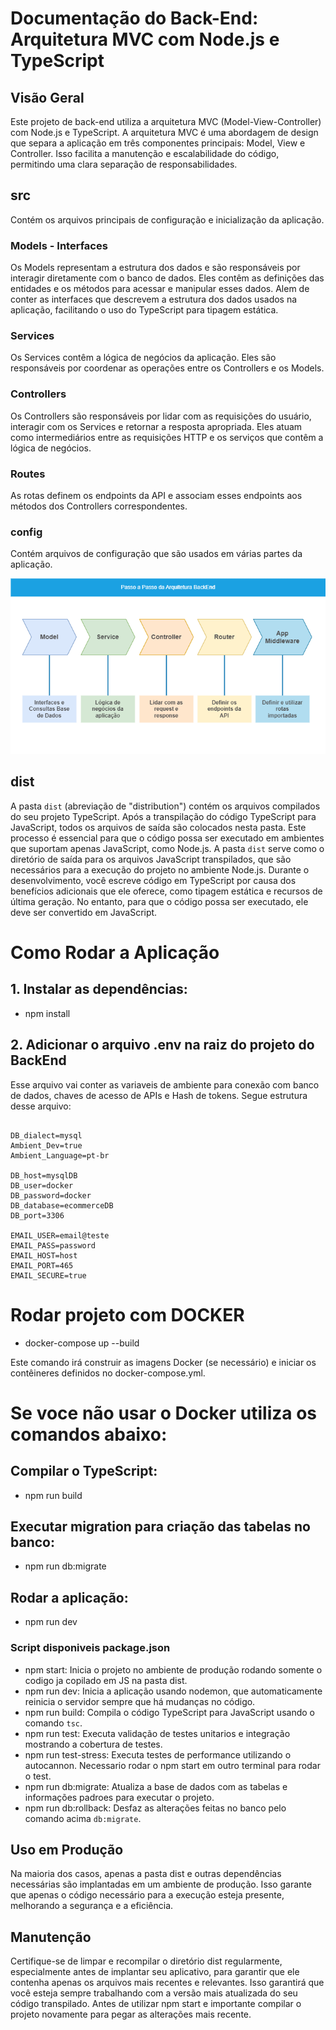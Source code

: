 # Documentação do Back-End: Arquitetura MVC com Node.js e TypeScript

## Visão Geral
Este projeto de back-end utiliza a arquitetura MVC (Model-View-Controller) com Node.js e TypeScript. A arquitetura MVC é uma abordagem de design que separa a aplicação em três componentes principais: Model, View e Controller. Isso facilita a manutenção e escalabilidade do código, permitindo uma clara separação de responsabilidades.

## src
Contém os arquivos principais de configuração e inicialização da aplicação.

### Models - Interfaces
Os Models representam a estrutura dos dados e são responsáveis por interagir diretamente com o banco de dados. Eles contêm as definições das entidades e os métodos para acessar e manipular esses dados. Alem de conter as interfaces que descrevem a estrutura dos dados usados na aplicação, facilitando o uso do TypeScript para tipagem estática.

### Services
Os Services contêm a lógica de negócios da aplicação. Eles são responsáveis por coordenar as operações entre os Controllers e os Models.

### Controllers
Os Controllers são responsáveis por lidar com as requisições do usuário, interagir com os Services e retornar a resposta apropriada. Eles atuam como intermediários entre as requisições HTTP e os serviços que contêm a lógica de negócios.

### Routes
As rotas definem os endpoints da API e associam esses endpoints aos métodos dos Controllers correspondentes.

### config
Contém arquivos de configuração que são usados em várias partes da aplicação.

![alt text](../Docs/Arquitetura/MVC.drawio.png)

## dist

A pasta `dist` (abreviação de "distribution") contém os arquivos compilados do seu projeto TypeScript. Após a transpilação do código TypeScript para JavaScript, todos os arquivos de saída são colocados nesta pasta. Este processo é essencial para que o código possa ser executado em ambientes que suportam apenas JavaScript, como Node.js. A pasta `dist` serve como o diretório de saída para os arquivos JavaScript transpilados, que são necessários para a execução do projeto no ambiente Node.js. Durante o desenvolvimento, você escreve código em TypeScript por causa dos benefícios adicionais que ele oferece, como tipagem estática e recursos de última geração. No entanto, para que o código possa ser executado, ele deve ser convertido em JavaScript.

# Como Rodar a Aplicação

## 1. Instalar as dependências:
*   npm install

## 2. Adicionar o arquivo .env na raiz do projeto do BackEnd
Esse arquivo vai conter as variaveis de ambiente para conexão com banco de dados, chaves de acesso de APIs e Hash de tokens. Segue estrutura desse arquivo:

```

DB_dialect=mysql
Ambient_Dev=true
Ambient_Language=pt-br

DB_host=mysqlDB
DB_user=docker
DB_password=docker
DB_database=ecommerceDB
DB_port=3306

EMAIL_USER=email@teste
EMAIL_PASS=password
EMAIL_HOST=host
EMAIL_PORT=465
EMAIL_SECURE=true

```

# Rodar projeto com DOCKER
*   docker-compose up --build

Este comando irá construir as imagens Docker (se necessário) e iniciar os contêineres definidos no docker-compose.yml.

# Se voce não usar o Docker utiliza os comandos abaixo:

## Compilar o TypeScript:
*   npm run build

## Executar migration para criação das tabelas no banco:
*   npm run db:migrate

## Rodar a aplicação:
*   npm run dev

### Script disponiveis package.json

*   npm start: Inicia o projeto no ambiente de produção rodando somente o codigo ja copilado em JS na pasta dist.
*   npm run dev: Inicia a aplicação usando nodemon, que automaticamente reinicia o servidor sempre que há mudanças no código.
*   npm run build: Compila o código TypeScript para JavaScript usando o comando ```tsc```.
*   npm run test: Executa validação de testes unitarios e integração mostrando a cobertura de testes. 
*   npm run test-stress: Executa testes de performance utilizando o autocannon. Necessario rodar o npm start em outro terminal para rodar o test.
*   npm run db:migrate: Atualiza a base de dados com as tabelas e informações padroes para executar o projeto.
*   npm run db:rollback: Desfaz as alterações feitas no banco pelo comando acima ```db:migrate```.

## Uso em Produção

Na maioria dos casos, apenas a pasta dist e outras dependências necessárias são implantadas em um ambiente de produção. Isso garante que apenas o código necessário para a execução esteja presente, melhorando a segurança e a eficiência.

## Manutenção

Certifique-se de limpar e recompilar o diretório dist regularmente, especialmente antes de implantar seu aplicativo, para garantir que ele contenha apenas os arquivos mais recentes e relevantes. Isso garantirá que você esteja sempre trabalhando com a versão mais atualizada do seu código transpilado. Antes de utilizar npm start e importante compilar o projeto novamente para pegar as alterações mais recente.